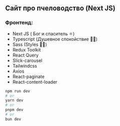  ## Сайт про пчеловодство (Next JS)

 ### Фронтенд:
- Next JS ( Бог и спаситель ⚛︎)
- Typescript (Душевное спокойствие 🙏🏻)
- Sass (Styles 💅🏻)
- Redux Toolkit
- React Query
- Slick-carousel
- Tailwindcss
- Axios
- React-paginate
- React-content-loader

```bash
npm run dev
# or
yarn dev
# or
pnpm dev
# or
bun dev
```

 
